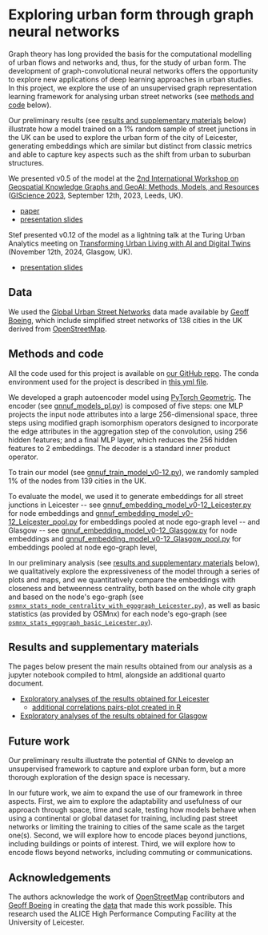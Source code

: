 # Exploring urban form through graph neural networks

Graph theory has long provided the basis for the computational modelling of urban flows and networks and, thus, for the study of urban form. The development of graph-convolutional neural networks offers the opportunity to explore new applications of deep learning approaches in urban studies. In this project, we explore the use of an unsupervised graph representation learning framework for analysing urban street networks (see [methods and code](#methods-code) below).

Our preliminary results (see [results and supplementary materials](#results-supplementary) below) illustrate how a model trained on a 1% random sample of street junctions in the UK can be used to explore the urban form of the city of Leicester, generating embeddings which are similar but distinct from classic metrics and able to capture key aspects such as the shift from urban to suburban structures.

We presented v0.5 of the model at the [2nd International Workshop on Geospatial Knowledge Graphs and GeoAI: Methods, Models, and Resources](https://geokg-geoai2023.github.io/) ([GIScience 2023](https://giscience2023.github.io/), September 12th, 2023, Leeds, UK).

-   [paper](https://github.com/sdesabbata/gnn-urban-form/blob/main/papers/GeoKG-GeoAI_at_GIScience2023/learning-urban-form-through-unsupervised-GNN_DeSabbata-et-al_geokg-geoai2023_camera-ready.pdf)
-   [presentation slides](https://sdesabbata.github.io/gnn-urban-form/slides/geokg-geoai2023/learning-urban-form-gnn.html)

Stef presented v0.12 of the model as a lightning talk at the Turing Urban Analytics meeting on [Transforming Urban Living with AI and Digital Twins](https://www.turing.ac.uk/events/transforming-urban-living-ai-and-digital-twins) (November 12th, 2024, Glasgow, UK).

-   [presentation slides](https://sdesabbata.github.io/gnn-urban-form/slides/trans-urban-living-2024/exploring-urban-form-gnn.html)



## Data

We used the [Global Urban Street Networks](https://dataverse.harvard.edu/dataverse/global-urban-street-networks/) data made available by [Geoff Boeing](https://geoffboeing.com/), which include simplified street networks of 138 cities in the UK derived from [OpenStreetMap](https://www.openstreetmap.org/#map=12/52.6334/-1.1076).



## Methods and code

All the code used for this project is available on [our GitHub repo](https://github.com/sdesabbata/gnn-urban-form). The conda environment used for the project is described in [this yml file](https://github.com/sdesabbata/gnn-urban-form/blob/main/utils/conda-env_pyg-2-6-1_cuda.yml.yml).

We developed a graph autoencoder model using [PyTorch Geometric](https://pytorch-geometric.readthedocs.io/en/latest/). The encoder (see [gnnuf_models_pl.py](https://github.com/sdesabbata/gnn-urban-form/blob/main/code/gnnuf_models_pl.py)) is composed of five steps: one MLP projects the input node attributes into a large 256-dimensional space, three steps using modified graph isomorphism operators designed to incorporate the edge attributes in the aggregation step of the convolution, using 256 hidden features; and a final MLP layer, which reduces the 256 hidden features to 2 embeddings. The decoder is a standard inner product operator.

To train our model (see [gnnuf_train_model_v0-12.py](https://github.com/sdesabbata/gnn-urban-form/blob/main/code/gnnuf_train_model_v0-12.py)), we randomly sampled 1% of the nodes from 139 cities in the UK.

To evaluate the model, we used it to generate embeddings for all street junctions in Leicester -- see [gnnuf_embedding_model_v0-12_Leicester.py](https://github.com/sdesabbata/gnn-urban-form/blob/main/code/gnnuf_embedding_model_v0-12_Leicester.py) for node embeddings and [gnnuf_embedding_model_v0-12_Leicester_pool.py](https://github.com/sdesabbata/gnn-urban-form/blob/main/code/gnnuf_embedding_model_v0-12_Leicester_pool.py) for embeddings pooled at node ego-graph level -- and Glasgow -- see [gnnuf_embedding_model_v0-12_Glasgow.py](https://github.com/sdesabbata/gnn-urban-form/blob/main/code/gnnuf_embedding_model_v0-12_Glasgow.py) for node embeddings and [gnnuf_embedding_model_v0-12_Glasgow_pool.py](https://github.com/sdesabbata/gnn-urban-form/blob/main/code/gnnuf_embedding_model_v0-12_Glasgow_pool.py) for embeddings pooled at node ego-graph level,

In our preliminary analysis (see [results and supplementary materials](#results-supplementary) below), we qualitatively explore the expressiveness of the model through a series of plots and maps, and we quantitatively compare the embeddings with closeness and betweenness centrality, both based on the whole city graph and based on the node's ego-graph (see [`osmnx_stats_node_centrality_with_egograph_Leicester.py`](https://github.com/sdesabbata/gnn-urban-form/blob/main/code/osmnx_stats_node_centrality_with_egograph_Leicester.py)), as well as basic statistics (as provided by OSMnx) for each node's ego-graph (see [`osmnx_stats_egograph_basic_Leicester.py`](https://github.com/sdesabbata/gnn-urban-form/blob/main/code/osmnx_stats_egograph_basic_Leicester.py)).



## Results and supplementary materials

The pages below present the main results obtained from our analysis as a jupyter notebook compiled to html, alongside an additional quarto document.

- [Exploratory analyses of the results obtained for Leicester](https://sdesabbata.github.io/gnn-urban-form/gnnuf_exploratory_analysis_v0-12-emb_Leicester.html)
    - [additional correlations pairs-plot created in R](https://sdesabbata.github.io/gnn-urban-form/gnnuf_exploratory_analysis_v0-12-emb_Leicester_correlations.html)
- [Exploratory analyses of the results obtained for Glasgow](https://sdesabbata.github.io/gnn-urban-form/gnnuf_exploratory_analysis_v0-12-emb_Glasgow.html)



## Future work

Our preliminary results illustrate the potential of GNNs to develop an unsupervised framework to capture and explore urban form, but a more thorough exploration of the design space is necessary.

In our future work, we aim to expand the use of our framework in three aspects. First, we aim to explore the adaptability and usefulness of our approach through space, time and scale, testing how models behave when using a continental or global dataset for training, including past street networks or limiting the training to cities of the same scale as the target one(s). Second, we will explore how to encode places beyond junctions, including buildings or points of interest. Third, we will explore how to encode flows beyond networks, including commuting or communications.

## Acknowledgements

The authors acknowledge the work of [OpenStreetMap](https://www.openstreetmap.org/#map=12/52.6334/-1.1076) contributors and [Geoff Boeing](https://geoffboeing.com/) in creating the [data](https://dataverse.harvard.edu/dataverse/global-urban-street-networks/) that made this work possible. This research used the ALICE High Performance Computing Facility at the University of Leicester.
